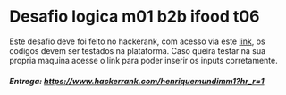 # Desafio logica m01 b2b ifood t06

Este desafio deve foi feito no hackerank, com acesso via este [link](https://www.hackerrank.com/desafio-de-logica-modulo-1-b2b-t06-dbe-ifood), os codigos devem ser testados na plataforma. Caso queira testar na sua propria maquina acesse o link para poder inserir os inputs corretamente.



##### Entrega: <https://www.hackerrank.com/henriquemundimm1?hr_r=1>
